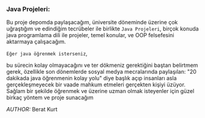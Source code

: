 ### Java Projeleri:
Bu proje depomda paylaşacağım, üniversite döneminde üzerine çok uğraştığım ve
edindiğim tecrübeler ile birlikte `Java Projeleri`, birçok konuda java programlama
dili ile projeler, temel konular, ve OOP felsefesini aktarmaya çalışacağım. 

`Eğer java öğrenmek isterseniz`,

bu sürecin kolay olmayacağını ve ter dökmeniz gerektiğini baştan belirtmem gerek,
özellikle son dönemlerde sosyal medya mecralarında paylaşılan: 
"20 dakikada java öğrenmenin kolay yolu" diye başlık açıp insanları asla 
gerçekleşmeyecek bir vaade mahkum etmeleri gerçekten kişiyi üzüyor. Sağlam bir şekilde 
öğrenmek ve üzerine uzman olmak isteyenler için güzel birkaç yöntem ve proje sunacağım

*AUTHOR:* Berat Kurt
